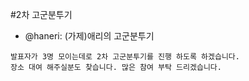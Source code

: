 #2차 고군분투기
+ @haneri: (가제)애리의 고군분투기

```
발표자가 3명 모이는데로 2차 고군분투기를 진행 하도록 하겠습니다.
장소 대여 해주실분도 찾습니다. 많은 참여 부탁 드리겠습니다.
```
